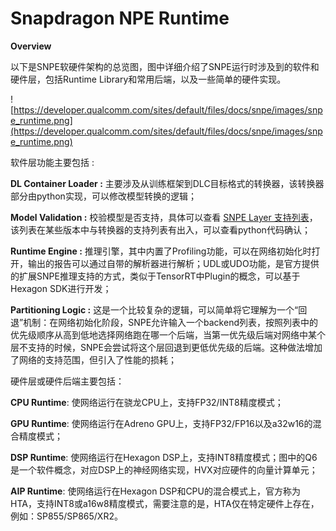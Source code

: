 # **Snapdragon NPE Runtime**

**Overview**

以下是SNPE软硬件架构的总览图，图中详细介绍了SNPE运行时涉及到的软件和硬件层，包括Runtime Library和常用后端，以及一些简单的硬件实现。

![https://developer.qualcomm.com/sites/default/files/docs/snpe/images/snpe_runtime.png](https://developer.qualcomm.com/sites/default/files/docs/snpe/images/snpe_runtime.png)

软件层功能主要包括 :

**DL Container Loader :** 主要涉及从训练框架到DLC目标格式的转换器，该转换器部分由python实现，可以修改模型转换的逻辑；

**Model Validation :** 校验模型是否支持，具体可以查看 [SNPE Layer 支持列表](https://developer.qualcomm.com/sites/default/files/docs/snpe/network_layers.html#network_layers)，该列表在某些版本中与转换器的支持列表有出入，可以查看python代码确认；

**Runtime Engine :** 推理引擎，其中内置了Profiling功能，可以在网络初始化时打开，输出的报告可以通过自带的解析器进行解析；UDL或UDO功能，是官方提供的扩展SNPE推理支持的方式，类似于TensorRT中Plugin的概念，可以基于Hexagon SDK进行开发；

**Partitioning Logic :** 这是一个比较复杂的逻辑，可以简单将它理解为一个“回退”机制：在网络初始化阶段，SNPE允许输入一个backend列表，按照列表中的优先级顺序从高到低地选择网络跑在哪一个后端，当第一优先级后端对网络中某个层不支持的时候，SNPE会尝试将这个层回退到更低优先级的后端。这种做法增加了网络的支持范围，但引入了性能的损耗；

硬件层或硬件后端主要包括：

**CPU Runtime**: 使网络运行在骁龙CPU上，支持FP32/INT8精度模式；

**GPU Runtime**: 使网络运行在Adreno GPU上，支持FP32/FP16以及a32w16的混合精度模式；

**DSP Runtime**: 使网络运行在Hexagon DSP上，支持INT8精度模式；图中的Q6是一个软件概念，对应DSP上的神经网络实现，HVX对应硬件的向量计算单元；

**AIP Runtime**: 使网络运行在Hexagon DSP和CPU的混合模式上，官方称为HTA，支持INT8或a16w8精度模式，需要注意的是，HTA仅在特定硬件上存在，例如：SP855/SP865/XR2。